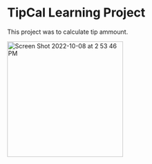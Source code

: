 # TipCal Learning Project

This project was to calculate tip ammount.

<img width="268" alt="Screen Shot 2022-10-08 at 2 53 46 PM" src="https://user-images.githubusercontent.com/108306204/194723152-b22371fe-6a22-4533-88ef-842fc7bcb700.png">
